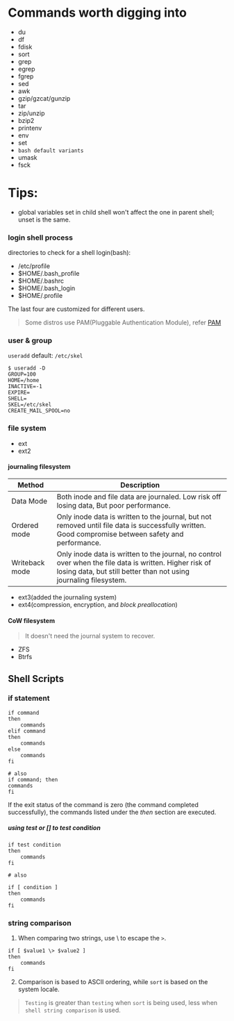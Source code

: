 # Commands worth digging into

- du
- df
- fdisk
- sort
- grep
- egrep
- fgrep
- sed
- awk
- gzip/gzcat/gunzip
- tar
- zip/unzip
- bzip2
- printenv 
- env
- set
- `bash default variants`
- umask
- fsck




# Tips:
- global variables set in child shell won't affect the one in parent shell; unset is the same.

### login shell process
directories to check for a shell login(bash):
- /etc/profile
- $HOME/.bash_profile
- $HOME/.bashrc
- $HOME/.bash_login
- $HOME/.profile

The last four are customized for different users.

> Some distros use PAM(Pluggable Authentication Module), refer [PAM](http://linux-pam.org)

### user & group
`useradd` default: `/etc/skel`
```shell
$ useradd -D
GROUP=100
HOME=/home
INACTIVE=-1
EXPIRE=
SHELL=
SKEL=/etc/skel
CREATE_MAIL_SPOOL=no
```

### file system
- ext
- ext2

#### journaling filesystem
| Method | Description | 
| ------ | ----------- |
| Data Mode | Both inode and file data are journaled. Low risk off losing data, But poor performance.|
|Ordered mode | Only inode data is written to the journal, but not removed until file data is successfully written. Good compromise between safety and performance.
| Writeback mode| Only inode data is written to the journal, no control over when the file data is written. Higher risk of losing data, but still better than not using journaling filesystem. | 

- ext3(added the journaling system)
- ext4(compression, encryption, and *block preallocation*)

#### CoW filesystem
> It doesn't need the journal system to recover.
- ZFS
- Btrfs

## Shell Scripts

### if statement
```shell
if command
then
    commands
elif command
then
    commands
else
    commands
fi

# also
if command; then
commands
fi
```
If the exit status of the command is zero (the command completed successfully), the commands listed under the *then* section are executed.

##### using test or [] to test condition
```shell
if test condition
then
    commands
fi

# also

if [ condition ]
then
    commands
fi
```

### string comparison

1. When comparing two strings, use \ to escape the `>`.

```shell
if [ $value1 \> $value2 ]
then
    commands
fi
```

2. Comparison is based to ASCII ordering, while `sort` is based on the system locale.

> `Testing` is greater than `testing` when `sort` is being used, less when `shell string comparison` is used.


